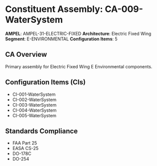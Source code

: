 # Constituent Assembly: CA-009-WaterSystem

**AMPEL**: AMPEL-31-ELECTRIC-FIXED
**Architecture**: Electric Fixed Wing
**Segment**: E-ENVIRONMENTAL
**Configuration Items**: 5

## CA Overview
Primary assembly for Electric Fixed Wing E Environmental components.

## Configuration Items (CIs)
- CI-001-WaterSystem
- CI-002-WaterSystem
- CI-003-WaterSystem
- CI-004-WaterSystem
- CI-005-WaterSystem

## Standards Compliance
- FAA Part 25
- EASA CS-25
- DO-178C
- DO-254
